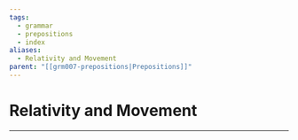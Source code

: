 ```yaml
---
tags:
  - grammar
  - prepositions
  - index
aliases:
  - Relativity and Movement
parent: "[[grm007-prepositions|Prepositions]]"
---
```

# Relativity and Movement
---
